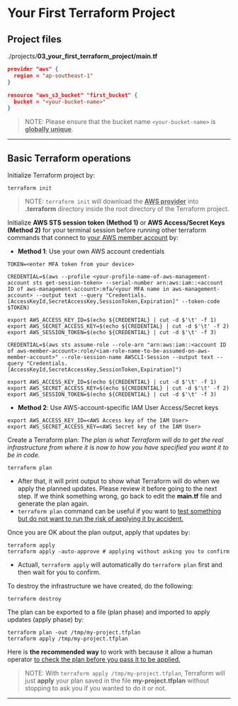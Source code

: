 # Your First Terraform Project

## Project files

./projects/**03_your_first_terraform_project/main.tf**

```json
provider "aws" {
  region = "ap-southeast-1"
}

resource "aws_s3_bucket" "first_bucket" {
  bucket = "<your-bucket-name>"
}
```

> NOTE: Please ensure that the bucket name `<your-bucket-name>` is <ins>**globally unique**</ins>.

---

## Basic Terraform operations

Initialize Terraform project by:

```shell
terraform init
```

> NOTE: `terraform init` will download the <ins>**AWS provider**</ins> into **.terraform** directory inside the root directory of the Terraform project.

Initialize **AWS STS session token (Method 1)** or **AWS Access/Secret Keys (Method 2)** for your terminal session before running other terraform commands that connect to <ins>your AWS member account</ins> by: 

- **Method 1**: Use your own AWS account credentials

```shell
TOKEN=<enter MFA token from your device>

CREDENTIAL=$(aws --profile <your-profile-name-of-aws-management-account sts get-session-token> --serial-number arn:aws:iam::<account ID of aws-management-account>:mfa/<your MFA name in aws-management-account> --output text --query "Credentials.[AccessKeyId,SecretAccessKey,SessionToken,Expiration]" --token-code $TOKEN)

export AWS_ACCESS_KEY_ID=$(echo ${CREDENTIAL} | cut -d $'\t' -f 1)
export AWS_SECRET_ACCESS_KEY=$(echo ${CREDENTIAL} | cut -d $'\t' -f 2)
export AWS_SESSION_TOKEN=$(echo ${CREDENTIAL} | cut -d $'\t' -f 3)

CREDENTIAL=$(aws sts assume-role --role-arn "arn:aws:iam::<account ID of aws-member-account>:role/<iam-role-name-to-be-assumed-on-aws-member-account>" --role-session-name AWSCLI-Session --output text --query "Credentials.[AccessKeyId,SecretAccessKey,SessionToken,Expiration]")

export AWS_ACCESS_KEY_ID=$(echo ${CREDENTIAL} | cut -d $'\t' -f 1)
export AWS_SECRET_ACCESS_KEY=$(echo ${CREDENTIAL} | cut -d $'\t' -f 2)
export AWS_SESSION_TOKEN=$(echo ${CREDENTIAL} | cut -d $'\t' -f 3)
```

- **Method 2**: Use AWS-account-specific IAM User Access/Secret keys

```shell
export AWS_ACCESS_KEY_ID=<AWS Access key of the IAM User>
export AWS_SECRET_ACCESS_KEY=<AWS Secret key of the IAM User>
```

Create a Terraform plan: *The plan is what Terraform will do to get the real infrastructure from where it is now to how you have specified you want it to be in code.*

```shell
terraform plan
```

- After that, it will print output to show what Terraform will do when we apply the planned updates. Please review it before going to the next step. If we think something wrong, go back to edit the **main.tf** file and generate the plan again.
- `terraform plan` command can be useful if you want to <ins>test something but do not want to run the risk of applying it by accident.</ins>

Once you are OK about the plan output, apply that updates by:

```shell
terraform apply
terraform apply -auto-approve # applying without asking you to confirm
```

- Actuall, `terraform apply` will automatically do `terraform plan` first and then wait for you to confirm.
  
To destroy the infrastructure we have created, do the following:

```shell
terraform destroy
```

The plan can be exported to a file (plan phase) and imported to apply updates (apply phase) by:

```shell
terraform plan -out /tmp/my-project.tfplan
terraform apply /tmp/my-project.tfplan
```

Here is **the recommended way** to work with because it allow a human operator <ins>to check the plan before you pass it to be applied.</ins>

> NOTE: With `terraform apply /tmp/my-project.tfplan`, Terraform will just **apply** your plan saved in the file **my-project.tfplan** without stopping to ask you if you wanted to do it or not.

---
